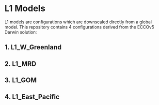 # L1 Models

L1 models are configurations which are downscaled directly from a global model. This repository contains 4 configurations derived from the ECCOv5 Darwin solution:

## 1. L1_W_Greenland

## 2. L1_MRD

## 3. L1_GOM

## 4. L1_East_Pacific
